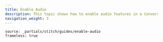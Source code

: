 ```yaml
---
title: Enable Audio
description: This topic shows how to enable audio features in a Conversation.
navigation_weight: 3
---
```


```tabbed_content
source: _partials/stitch/guides/enable-audio
frameless: true
```
